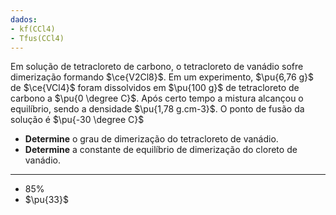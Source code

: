 ```yaml
---
dados:
- kf(CCl4)
- Tfus(CCl4)
---
```


Em solução de tetracloreto de carbono, o tetracloreto de vanádio sofre dimerização formando $\ce{V2Cl8}$. Em um experimento, $\pu{6,76 g}$ de $\ce{VCl4}$ foram dissolvidos em $\pu{100 g}$ de tetracloreto de carbono a $\pu{0 \degree C}$. Após certo tempo a mistura alcançou o equilíbrio, sendo a densidade $\pu{1,78 g.cm-3}$.  O ponto de fusão da solução é $\pu{-30 \degree C}$

- **Determine** o grau de dimerização do tetracloreto de vanádio.
- **Determine** a constante de equilíbrio de dimerização do cloreto de vanádio.

---

- $85\%$
- $\pu{33}$